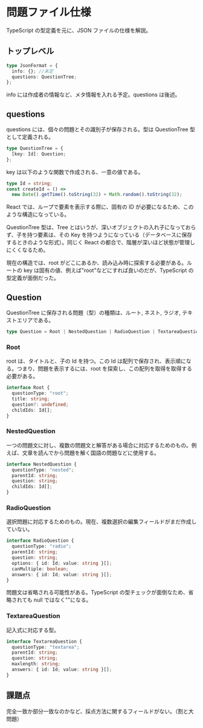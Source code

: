 # 問題ファイル仕様

TypeScript の型定義を元に、JSON ファイルの仕様を解説。

## トップレベル

```ts
type JsonFormat = {
  info: {}; //未定
  questions: QuestionTree;
};
```

info には作成者の情報など、メタ情報を入れる予定。questions は後述。

## questions

questions には、個々の問題とその識別子が保存される。型は QuestionTree 型として定義される。

```ts
type QuestionTree = {
  [key: Id]: Question;
};
```

key は以下のような関数で作成される、一意の値である。

```ts
type Id = string;
const createId = () =>
  new Date().getTime().toString(32) + Math.random().toString(32);
```

React では、ループで要素を表示する際に、固有の ID が必要になるため、このような構造になっている。

QuestionTree 型は、Tree とはいうが、深いオブジェクトの入れ子になっておらず、子を持つ要素は、その Key を持つようになっている（データベースに保存するときのような形式）。同じく React の都合で、階層が深いほど状態が管理しにくくなるため。

現在の構造では、root がどこにあるか、読み込み時に探索する必要がある。ルートの key は固有の値、例えば"root"などにすれば良いのだが、TypeScript の型定義が面倒だった。

## Question

QuestionTree に保存される問題（型）の種類は、ルート, ネスト, ラジオ, テキストエリアである。

```ts
type Question = Root | NestedQuestion | RadioQuestion | TextareaQuestion;
```

### Root

root は、タイトルと、子の Id を持つ。この Id は配列で保存され、表示順になる。つまり、問題を表示するには、root を探索し、この配列を取得を取得する必要がある。

```ts
interface Root {
  questionType: "root";
  title: string;
  question?: undefined;
  childIds: Id[];
}
```

### NestedQuestion

一つの問題文に対し、複数の問題文と解答がある場合に対応するためのもの。例えば、文章を読んでから問題を解く国語の問題などに使用する。

```ts
interface NestedQuestion {
  questionType: "nested";
  parentId: string;
  question: string;
  childIds: Id[];
}
```

### RadioQuestion

選択問題に対応するためのもの。現在、複数選択の編集フィールドがまだ作成していない。

```ts
interface RadioQuestion {
  questionType: "radio";
  parentId: string;
  question: string;
  options: { id: Id; value: string }[];
  canMultiple: boolean;
  answers: { id: Id; value: string }[];
}
```

問題文は省略される可能性がある。TypeScript の型チェックが面倒なため、省略されても null ではなく""になる。

### TextareaQuestion

記入式に対応する型。

```ts
interface TextareaQuestion {
  questionType: "textarea";
  parentId: string;
  question: string;
  maxlength: string;
  answers: { id: Id; value: string }[];
}
```

## 課題点

完全一致か部分一致なのかなど、採点方法に関するフィールドがない。（割と大問題）
